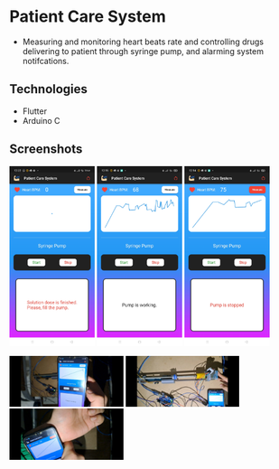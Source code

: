 # Patient Care System
- Measuring and monitoring heart beats rate and controlling drugs delivering to patient through syringe pump, and alarming system notifcations.

## Technologies
- Flutter
- Arduino C

## Screenshots
<img src="screenshots/0.jpeg"  width="30%"  > <img src="screenshots/1.jpeg"  width="30%"  > <img src="screenshots/2.jpeg"  width="30%"  >

<img src="screenshots/3.jpeg"  width="40%"  > <img src="screenshots/4.jpeg"  width="40%"  > <img src="screenshots/5.jpeg"  width="40%"  >
